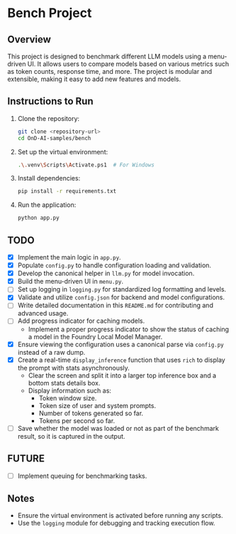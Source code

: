 # Bench Project

## Overview
This project is designed to benchmark different LLM models using a menu-driven UI. It allows users to compare models based on various metrics such as token counts, response time, and more. The project is modular and extensible, making it easy to add new features and models.

## Instructions to Run
1. Clone the repository:
   ```bash
   git clone <repository-url>
   cd OnD-AI-samples/bench
   ```

2. Set up the virtual environment:
   ```bash
   .\.venv\Scripts\Activate.ps1  # For Windows
   ```

3. Install dependencies:
   ```bash
   pip install -r requirements.txt
   ```

4. Run the application:
   ```bash
   python app.py
   ```

## TODO
- [x] Implement the main logic in `app.py`.
- [x] Populate `config.py` to handle configuration loading and validation.
- [x] Develop the canonical helper in `llm.py` for model invocation.
- [x] Build the menu-driven UI in `menu.py`.
- [ ] Set up logging in `logging.py` for standardized log formatting and levels.
- [x] Validate and utilize `config.json` for backend and model configurations.
- [ ] Write detailed documentation in this `README.md` for contributing and advanced usage.
- [ ] Add progress indicator for caching models.
  - Implement a proper progress indicator to show the status of caching a model in the Foundry Local Model Manager.
- [x] Ensure viewing the configuration uses a canonical parse via `config.py` instead of a raw dump.
- [x] Create a real-time `display_inference` function that uses `rich` to display the prompt with stats asynchronously.
  - Clear the screen and split it into a larger top inference box and a bottom stats details box.
  - Display information such as:
    - Token window size.
    - Token size of user and system prompts.
    - Number of tokens generated so far.
    - Tokens per second so far.
- [ ] Save whether the model was loaded or not as part of the benchmark result, so it is captured in the output.

## FUTURE
- [ ] Implement queuing for benchmarking tasks.

## Notes
- Ensure the virtual environment is activated before running any scripts.
- Use the `logging` module for debugging and tracking execution flow.